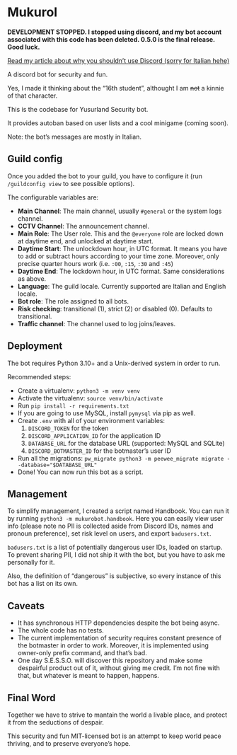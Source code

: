 # MukuroI

**DEVELOPMENT STOPPED. I stopped using discord, and my bot account associated with this code has been deleted. 0.5.0 is the final release. Good luck.**

[Read my article about why you shouldn’t use Discord (sorry for Italian hehe)](https://blog.yusurland.xyz/2023/04/29/discord-potrebbe-portare-me-e-altre-persone-fragili-alla-morte/)

A discord bot for security and fun.

Yes, I made it thinking about the “16th student”, althought I am ~~not~~ a kinnie of that character.

This is the codebase for Yusurland Security bot.

It provides autoban based on user lists and a cool minigame (coming soon).

Note: the bot’s messages are mostly in Italian.

## Guild config

Once you added the bot to your guild, you have to configure it (run `/guildconfig view` to see possible options).

The configurable variables are:

* **Main Channel**: The main channel, usually `#general` or the system logs channel.
* **CCTV Channel**: The announcement channel.
* **Main Role**: The User role. This and the `@everyone` role are locked down at daytime end,
  and unlocked at daytime start.
* **Daytime Start**: The unlockdown hour, in UTC format. It means you have to add or subtract hours
  according to your time zone. Moreover, only precise quarter hours work (i.e. `:00`, `:15`, `:30` and `:45`)
* **Daytime End**: The lockdown hour, in UTC format. Same considerations as above.
* **Language**: The guild locale. Currently supported are Italian and English locale.
* **Bot role**: The role assigned to all bots.
* **Risk checking**: transitional (1), strict (2) or disabled (0). Defaults to transitional.
* **Traffic channel**: The channel used to log joins/leaves.

## Deployment

The bot requires Python 3.10+ and a Unix-derived system in order to run.

Recommended steps:

* Create a virtualenv: `python3 -m venv venv`
* Activate the virtualenv: `source venv/bin/activate`
* Run `pip install -r requirements.txt`
* If you are going to use MySQL, install `pymysql` via pip as well.
* Create `.env` with all of your environment variables:
    1. `DISCORD_TOKEN` for the token
    2. `DISCORD_APPLICATION_ID` for the application ID
    3. `DATABASE_URL` for the database URL (supported: MySQL and SQLite)
    4. `DISCORD_BOTMASTER_ID` for the botmaster’s user ID
* Run all the migrations: `pw_migrate python3 -m peewee_migrate migrate --database="$DATABASE_URL"`
* Done! You can now run this bot as a script.

## Management

To simplify management, I created a script named Handbook. You can run it by running 
`python3 -m mukurobot.handbook`.
Here you can easily view user info (please note no PII is collected aside from Discord IDs, names and 
pronoun preference), set risk level on users, and export `badusers.txt`.

`badusers.txt` is a list of potentially dangerous user IDs, loaded on startup.
To prevent sharing PII, I did not ship it with the bot, but you have to ask me personally for it.

Also, the definition of “dangerous” is subjective, so every instance of this bot has a list on its own.

## Caveats

* It has synchronous HTTP dependencies despite the bot being async.
* The whole code has no tests.
* The current implementation of security requires constant presence of the botmaster in order to work.
  Moreover, it is implemented using owner-only prefix command, and that’s bad.
* One day S.E.S.S.O. will discover this repository and make some despairful product out of it,
  without giving me credit. I’m not fine with that, but whatever is meant to happen, happens.

## Final Word

Together we have to strive to mantain the world a livable place, and protect it from the seductions of despair.

This security and fun MIT-licensed bot is an attempt to keep world peace thriving, and to preserve
everyone’s hope.
